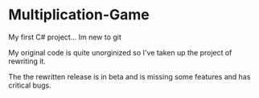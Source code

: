 # Multiplication-Game
My first C# project... 
Im new to git

My original code is quite unorginized so I've taken up the project of rewriting it.

The the rewritten release is in beta and is missing some features and has critical bugs.
